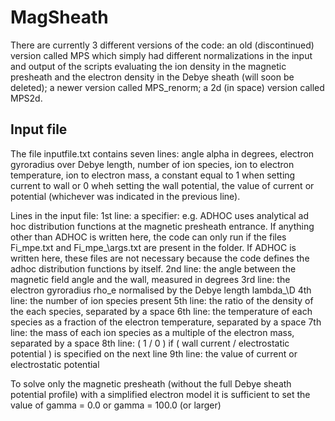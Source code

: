 # MagSheath

There are currently 3 different versions of the code: an old (discontinued) version called MPS which simply had different normalizations in the input and output of the scripts evaluating the ion density in the magnetic presheath and the electron density in the Debye sheath (will soon be deleted); a newer version called MPS_renorm; a 2d (in space) version called MPS2d.

## Input file
The file inputfile.txt contains seven lines: angle alpha in degrees, electron gyroradius over Debye length, number of ion species, ion to electron temperature, ion to electron mass, a constant equal to 1 when setting current to wall or 0 wheh setting the wall potential, the value of current or potential (whichever was indicated in the previous line).

Lines in the input file:
1st line: a specifier: e.g. ADHOC uses analytical ad hoc distribution functions at the magnetic presheath entrance. If anything other than ADHOC is written here, the code can only run if the files Fi\_mpe.txt and Fi\_mpe_\args.txt are present in the folder. If ADHOC is written here, these files are not necessary because the code defines the adhoc distribution functions by itself.
2nd line: the angle between the magnetic field angle and the wall, measured in degrees
3rd line: the electron gyroradius rho\_e normalised by the Debye length lambda_\D
4th line: the number of ion species present
5th line: the ratio of the density of the each species, separated by a space
6th line: the temperature of each species as a fraction of the electron temperature, separated by a space
7th line: the mass of each ion species as a multiple of the electron mass, separated by a space
8th line: ( 1 / 0 ) if ( wall current / electrostatic potential ) is specified on the next line
9th line: the value of current or electrostatic potential

To solve only the magnetic presheath (without the full Debye sheath potential profile) with a simplified electron model it is sufficient to set the value of gamma = 0.0 or gamma = 100.0 (or larger)
